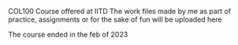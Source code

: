 COL100
Course offered at IITD
The work files made by me as part of practice, assignments or for the sake of fun will be uploaded here


The course ended in the feb of 2023
